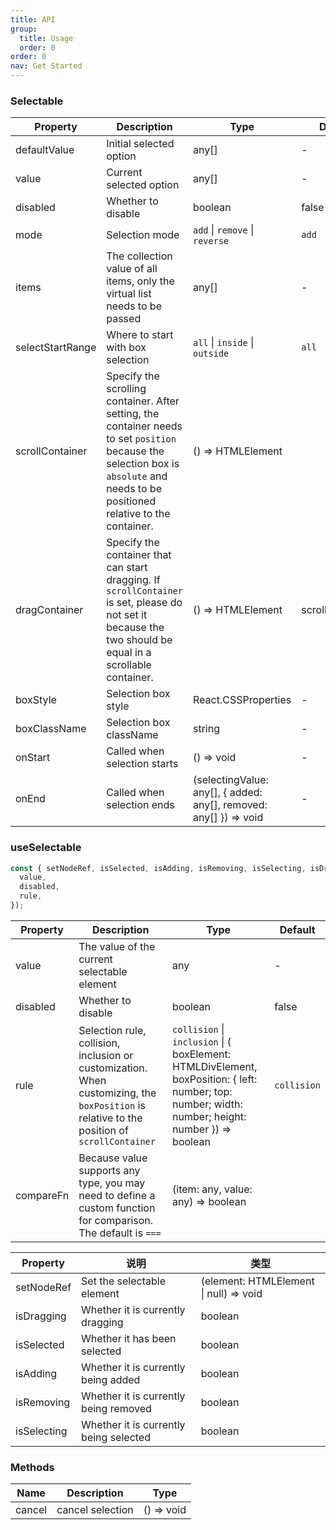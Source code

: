 ```yaml
---
title: API
group:
  title: Usage
  order: 0
order: 0
nav: Get Started
---
```


### Selectable

| Property         | Description                                                                                                                                                                         | Type                                                              | Default         |
| ---------------- | ----------------------------------------------------------------------------------------------------------------------------------------------------------------------------------- | ----------------------------------------------------------------- | --------------- |
| defaultValue     | Initial selected option                                                                                                                                                             | any[]                                                             | -               |
| value            | Current selected option                                                                                                                                                             | any[]                                                             | -               |
| disabled         | Whether to disable                                                                                                                                                                  | boolean                                                           | false           |
| mode             | Selection mode                                                                                                                                                                      | `add` \| `remove` \| `reverse`                                    | `add`           |
| items            | The collection value of all items, only the virtual list needs to be passed                                                                                                         | any[]                                                             | -               |
| selectStartRange | Where to start with box selection                                                                                                                                                   | `all` \| `inside` \| `outside`                                    | `all`           |
| scrollContainer  | Specify the scrolling container. After setting, the container needs to set `position` because the selection box is `absolute` and needs to be positioned relative to the container. | () => HTMLElement                                                 |
| dragContainer    | Specify the container that can start dragging. If `scrollContainer` is set, please do not set it because the two should be equal in a scrollable container.                         | () => HTMLElement                                                 | scrollContainer |
| boxStyle         | Selection box style                                                                                                                                                                 | React.CSSProperties                                               | -               |
| boxClassName     | Selection box className                                                                                                                                                             | string                                                            | -               |
| onStart          | Called when selection starts                                                                                                                                                        | () => void                                                        | -               |
| onEnd            | Called when selection ends                                                                                                                                                          | (selectingValue: any[], { added: any[], removed: any[] }) => void | -               |

### useSelectable

```typescript
const { setNodeRef, isSelected, isAdding, isRemoving, isSelecting, isDragging } = useSelectable({
  value,
  disabled,
  rule,
});
```

| Property  | Description                                                                                                                                 | Type                                                                                                                                              | Default     |
| --------- | ------------------------------------------------------------------------------------------------------------------------------------------- | ------------------------------------------------------------------------------------------------------------------------------------------------- | ----------- |
| value     | The value of the current selectable element                                                                                                 | any                                                                                                                                               | -           |
| disabled  | Whether to disable                                                                                                                          | boolean                                                                                                                                           | false       |
| rule      | Selection rule, collision, inclusion or customization. When customizing, the `boxPosition` is relative to the position of `scrollContainer` | `collision` \| `inclusion` \| ( boxElement: HTMLDivElement, boxPosition: { left: number; top: number; width: number; height: number }) => boolean | `collision` |
| compareFn | Because value supports any type, you may need to define a custom function for comparison. The default is `===`                              | (item: any, value: any) => boolean                                                                                                                |

| Property    | 说明                                   | 类型                                   |
| ----------- | -------------------------------------- | -------------------------------------- |
| setNodeRef  | Set the selectable element             | (element: HTMLElement \| null) => void |
| isDragging  | Whether it is currently dragging       | boolean                                |
| isSelected  | Whether it has been selected           | boolean                                |
| isAdding    | Whether it is currently being added    | boolean                                |
| isRemoving  | Whether it is currently being removed  | boolean                                |
| isSelecting | Whether it is currently being selected | boolean                                |

### Methods

| Name   | Description      | Type       |
| ------ | ---------------- | ---------- |
| cancel | cancel selection | () => void |
